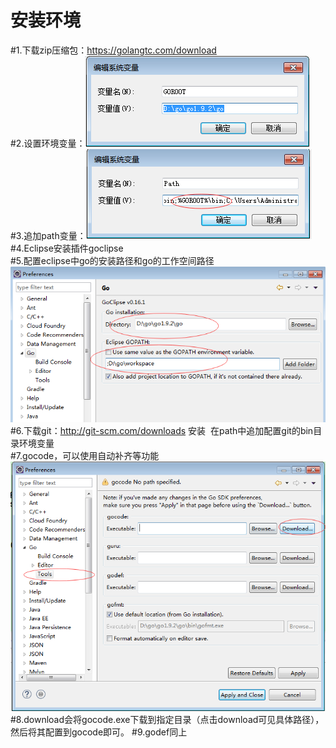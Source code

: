 
安装环境
=========
#1.下载zip压缩包：https://golangtc.com/download<br>
#2.设置环境变量：![](https://github.com/zhangga/GO/blob/master/img/url/goroot.png)<br>
#3.追加path变量：![](https://github.com/zhangga/GO/blob/master/img/url/path.png)<br>
#4.Eclipse安装插件goclipse<br>
#5.配置eclipse中go的安装路径和go的工作空间路径![](https://github.com/zhangga/GO/blob/master/img/url/eclipsego.png)<br>
#6.下载git：http://git-scm.com/downloads 安装  在path中追加配置git的bin目录环境变量<br>
#7.gocode，可以使用自动补齐等功能![](https://github.com/zhangga/GO/blob/master/img/url/eclipsegocode.png)<br>
#8.download会将gocode.exe下载到指定目录（点击download可见具体路径），然后将其配置到gocode即可。
#9.godef同上
